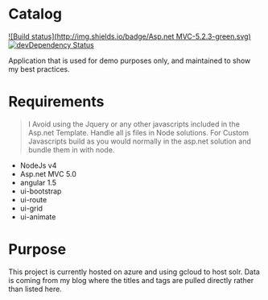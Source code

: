 Catalog
============

[![Build status](http://img.shields.io/badge/Asp.net MVC-5.2.3-green.svg)](http://www.asp.net/mvc)
[![devDependency Status](https://david-dm.org/fassetar/Catalog/dev-status.svg)](https://david-dm.org/fassetar/Catalog?type=dev)

Application that is used for demo purposes only, and maintained to show my best practices.

Requirements
============
> I Avoid using the Jquery or any other javascripts included in the Asp.net Template. Handle all js files in Node solutions.
 For Custom Javascripts build as you would normally in the asp.net solution and bundle them in with node.
 
 - NodeJs v4
 - Asp.net MVC 5.0
 - angular 1.5
 - ui-bootstrap
 - ui-route
 - ui-grid
 - ui-animate

Purpose
============
 This project is currently hosted on azure and using gcloud to host solr. Data is coming from my blog where the titles and tags are pulled directly rather than listed here.
